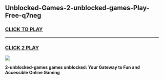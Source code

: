 
## Unblocked-Games-2-unblocked-games-Play-Free-q7neg
<h3>
<a href="https://premium76.site?title=2-unblocked-games&ref=23A">CLICK TO PLAY</a></h3>
<hr>

<h3>
<a href="https://premium76.site?title=2-unblocked-games&ref=23A">CLICK 2 PLAY</a>
  
</h3>

<a href="https://premium76.site?title=2-unblocked-games&ref=23A"><img src="https://clearcache.store/games.png"></a>


**2-unblocked-games games unblocked: Your Gateway to Fun and Accessible Online Gaming**
